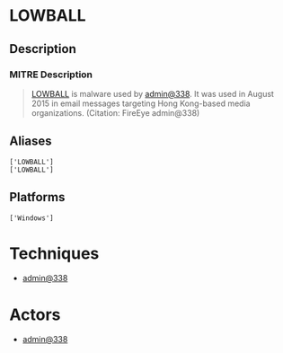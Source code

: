 
# LOWBALL

## Description

### MITRE Description

> [LOWBALL](https://attack.mitre.org/software/S0042) is malware used by [admin@338](https://attack.mitre.org/groups/G0018). It was used in August 2015 in email messages targeting Hong Kong-based media organizations. (Citation: FireEye admin@338)

## Aliases

```
['LOWBALL']
['LOWBALL']
```

## Platforms

```
['Windows']
```

# Techniques


* [admin@338](../techniques/admin@338.md)


# Actors


* [admin@338](../actors/admin@338.md)

